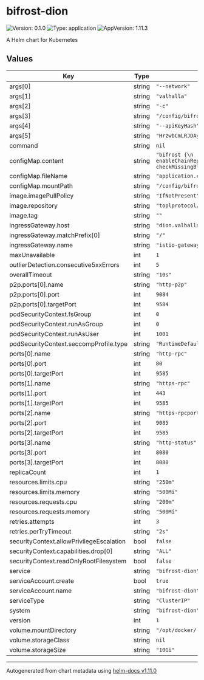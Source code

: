 # bifrost-dion

![Version: 0.1.0](https://img.shields.io/badge/Version-0.1.0-informational?style=flat-square) ![Type: application](https://img.shields.io/badge/Type-application-informational?style=flat-square) ![AppVersion: 1.11.3](https://img.shields.io/badge/AppVersion-1.11.3-informational?style=flat-square)

A Helm chart for Kubernetes

## Values

| Key | Type | Default | Description |
|-----|------|---------|-------------|
| args[0] | string | `"--network"` |  |
| args[1] | string | `"valhalla"` |  |
| args[2] | string | `"-c"` |  |
| args[3] | string | `"/config/bifrost-dion-config/application.conf"` |  |
| args[4] | string | `"--apiKeyHash"` |  |
| args[5] | string | `"HrzwbCmLRJDAyYWFpMUFNFCMz1RTzUqxnCHcSzV62mGr"` |  |
| command | string | `nil` |  |
| configMap.content | string | `"bifrost {\n  chainReplicator {\n  enableChainReplicator = false\n  checkMissingBlock = true\n  }\n}\n"` |  |
| configMap.fileName | string | `"application.conf"` |  |
| configMap.mountPath | string | `"/config/bifrost-dion-config"` |  |
| image.imagePullPolicy | string | `"IfNotPresent"` |  |
| image.repository | string | `"toplprotocol/bifrost-node"` |  |
| image.tag | string | `""` |  |
| ingressGateway.host | string | `"dion.valhalla.torus.topl.tech"` |  |
| ingressGateway.matchPrefix[0] | string | `"/"` |  |
| ingressGateway.name | string | `"istio-gateways/bifrost-gateway"` |  |
| maxUnavailable | int | `1` |  |
| outlierDetection.consecutive5xxErrors | int | `5` |  |
| overallTimeout | string | `"10s"` |  |
| p2p.ports[0].name | string | `"http-p2p"` |  |
| p2p.ports[0].port | int | `9084` |  |
| p2p.ports[0].targetPort | int | `9584` |  |
| podSecurityContext.fsGroup | int | `0` |  |
| podSecurityContext.runAsGroup | int | `0` |  |
| podSecurityContext.runAsUser | int | `1001` |  |
| podSecurityContext.seccompProfile.type | string | `"RuntimeDefault"` |  |
| ports[0].name | string | `"http-rpc"` |  |
| ports[0].port | int | `80` |  |
| ports[0].targetPort | int | `9585` |  |
| ports[1].name | string | `"https-rpc"` |  |
| ports[1].port | int | `443` |  |
| ports[1].targetPort | int | `9585` |  |
| ports[2].name | string | `"https-rpcport"` |  |
| ports[2].port | int | `9085` |  |
| ports[2].targetPort | int | `9585` |  |
| ports[3].name | string | `"http-status"` |  |
| ports[3].port | int | `8080` |  |
| ports[3].targetPort | int | `8080` |  |
| replicaCount | int | `1` |  |
| resources.limits.cpu | string | `"250m"` |  |
| resources.limits.memory | string | `"500Mi"` |  |
| resources.requests.cpu | string | `"200m"` |  |
| resources.requests.memory | string | `"500Mi"` |  |
| retries.attempts | int | `3` |  |
| retries.perTryTimeout | string | `"2s"` |  |
| securityContext.allowPrivilegeEscalation | bool | `false` |  |
| securityContext.capabilities.drop[0] | string | `"ALL"` |  |
| securityContext.readOnlyRootFilesystem | bool | `false` |  |
| service | string | `"bifrost-dion"` |  |
| serviceAccount.create | bool | `true` |  |
| serviceAccount.name | string | `"bifrost-dion"` |  |
| serviceType | string | `"ClusterIP"` |  |
| system | string | `"bifrost-dion"` |  |
| version | int | `1` |  |
| volume.mountDirectory | string | `"/opt/docker/.bifrost"` |  |
| volume.storageClass | string | `nil` |  |
| volume.storageSize | string | `"10Gi"` |  |

----------------------------------------------
Autogenerated from chart metadata using [helm-docs v1.11.0](https://github.com/norwoodj/helm-docs/releases/v1.11.0)
